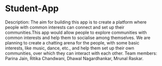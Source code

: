# Student-App
Description: The aim for building this app is to create a platform where people with common interests can connect and set up their communities.This app would allow people to explore communities with common interests and help them to socialise among themselves.
We are planning to create a chatting arena for the people, with some basic interests, like music, dance, etc., and help them set up their own communities, over which they can interact with each other.
Team members: Parina Jain, Ritika Chandwani, Dhawal Nagardhankar, Mrunal Raskar.
